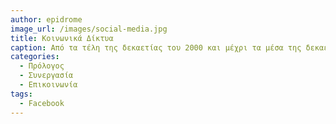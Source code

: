 ```yaml
---
author: epidrome
image_url: /images/social-media.jpg
title: Κοινωνικά Δίκτυα 
caption: Από τα τέλη της δεκαετίας του 2000 και μέχρι τα μέσα της δεκαετίας του 2010, τα κοινωνικά δίκτυα όπως τα Facebook, Twitter, Instagram, κ.α., είχαν γίνει ο ελάχιστος κοινός παρανομαστής για τους περισσότερους χρήστες ανεξάρτητα από δημογραφικά ή άλλα χαρακτηριστικά.
categories:
  - Πρόλογος
  - Συνεργασία
  - Επικοινωνία
tags:
  - Facebook
---
```

